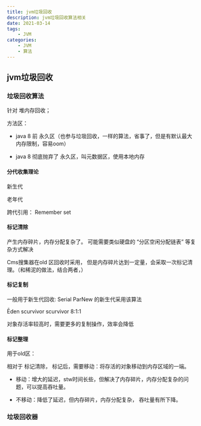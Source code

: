 ```yaml
---
title: jvm垃圾回收
description: jvm垃圾回收算法相关
date: 2021-03-14
tags:
    - JVM
categories:
    - JVM
    - 算法
---
```


## jvm垃圾回收
### 垃圾回收算法

针对 堆内存回收； 

方法区：

- java 8 前 永久区（也参与垃圾回收，一样的算法，省事了，但是有默认最大内存限制，容易oom）

- java 8 彻底抛弃了 永久区，叫元数据区，使用本地内存

#### 分代收集理论

新生代

老年代

跨代引用： Remember set            

#### 标记清除

产生内存碎片，内存分配复杂了。 可能需要类似硬盘的  “分区空闲分配链表” 等复杂方式解决

Cms搜集器在old 区回收时采用， 但是内存碎片达到一定量，会采取一次标记清理。（和稀泥的做法，结合两者，）

#### 标记复制

一般用于新生代回收:  Serial  ParNew 的新生代采用该算法

Ēden scurvivor scurvivor 8:1:1

对象存活率较高时，需要更多的复制操作，效率会降低

#### 标记整理

用于old区：

相对于 标记清除， 标记后，需要移动：将存活的对象移动到内存区域的一端。

- 移动：增大的延迟，stw时间长些，但解决了内存碎片，内存分配复杂的问题，可以提高吞吐量。

- 不移动：降低了延迟，但内存碎片，内存分配复杂， 吞吐量有所下降。



### 垃圾回收器

 


